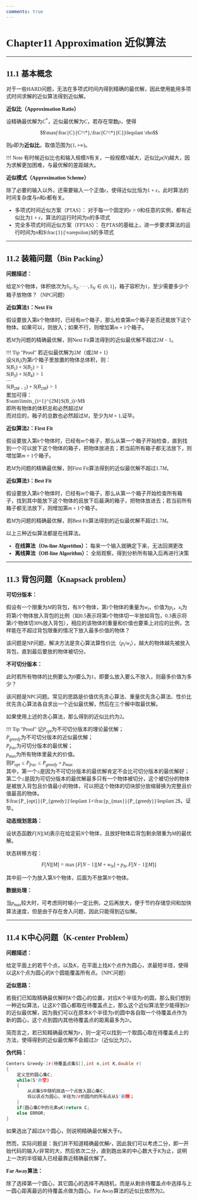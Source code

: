 ```yaml
---
comments: true
---
```


<span style="font-family: 'Times New Roman';">

# Chapter11 Approximation 近似算法

***

## 11.1 基本概念

对于一些HARD问题，无法在多项式时间内得到精确的最优解，因此使用能用多项式时间求解的近似算法得到近似解。

**近似比（Approximation Ratio）**

设精确最优解为$C^*$，近似最优解为$C$，若存在常数$\rho$，使得

$$\max(\frac{C}{C^\*},\frac{C^\*}{C})\leqslant \rho$$

则$\rho$即为**近似比**，取值范围为$(1,+\infty)$。

!!! Note
    有时候近似比也和输入规模$N$有关，一般规模$N$越大，近似比$\rho(N)$越大，因为求解更加困难，与最优解的差距越大。

**近似模式（Approximation Scheme）**

除了必要的输入以外，还需要输入一个正值$\varepsilon$，使得近似比恒为$1+\varepsilon$，此时算法的时间复杂度与$n$和$\varepsilon$都有关。

* 多项式时间近似方案（PTAS）：
  对于每一个固定的$\varepsilon>0$和任意的实例，都有近似比为$1+\varepsilon$，算法的运行时间为$n$的多项式
* 完全多项式时间近似方案（FPTAS）：
  在PTAS的基础上，进一步要求算法的运行时间为$n$和$\frac{1}{\varepsilon}$的多项式

***

## 11.2 装箱问题（Bin Packing）

**问题描述：**

给定$N$个物体，体积依次为$S_1,S_2,···,S_N\in(0,1]$，箱子容积为1，至少需要多少个箱子放物体？（NPC问题）

**近似算法1：Next Fit**

假设要放入第$k$个物体时，已经有$m$个箱子，那么检查第$m$个箱子是否还能放下这个物体。如果可以，则放入；如果不行，则增加第$m+1$个箱子。

若$M$为问题的精确最优解，则Next Fit算法得到的近似最优解不超过$2M-1$。

!!! Tip "Proof"
    若近似最优解为$2M$（或$2M+1$）  
    设$S(B_i)$为第$i$个箱子里放置的物体总体积，则：  
    $S(B_1)+S(B_2)>1$  
    $S(B_3)+S(B_4)>1$  
    ···  
    $S(B_{2M-1})+S(B_{2M})>1$  
    累加可得：  
    $\sum\limits_{i=1}^{2M}S(B_i)>M$  
    即所有物体的体积总和必然超过$M$  
    而对应的，箱子的总数也必然超过$M$，至少为$M+1$,证毕。  

**近似算法2：First Fit**

假设要放入第$k$个物体时，已经有$m$个箱子，那么从第一个箱子开始检查，直到找到一个可以放下这个物体的箱子，把物体放进去；若当前所有箱子都无法放下，则增加第$m+1$个箱子。

若$M$为问题的精确最优解，则First Fit算法得到的近似最优解不超过$1.7M$。

**近似算法3：Best Fit**

假设要放入第$k$个物体时，已经有$m$个箱子，那么从第一个箱子开始检查所有箱子，找到其中能放下这个物体的且放下后最满的箱子，把物体放进去；若当前所有箱子都无法放下，则增加第$m+1$个箱子。

若$M$为问题的精确最优解，则Best Fit算法得到的近似最优解不超过$1.7M$。

以上三种近似算法都是在线算法。

* **在线算法（On-line Algorithm）：** 每来一个输入就确定下来，无法回溯更改
* **离线算法（Off-line Algorithm）：** 全局观察，得到分析所有输入后再进行决策

***

## 11.3 背包问题（Knapsack problem）

**可切分版本：**

假设有一个限重为$M$的背包，有$N$个物体，第$i$个物体的重量为$w_i$，价值为$p_i$，$x_i$为将第$i$个物体放入背包的比例（如0.5表示将第$i$个物体切一半放如背包，0.3表示将第$i$个物体切30%放入背包），相应的该物体的重量和价值也要乘上对应的比例，怎样能在不超过背包限重的情况下放入最多价值的物体？

该问题是NP问题，解决方法是贪心算法算性价比（$p_i/w_i$），越大的物体越先被放入背包，直到最后要放的物体被切分。

**不可切分版本：**

此时若所有物体的比例要么为0要么为1，即要么放入要么不放入，则最多价值为多少？

该问题是NPC问题。常见的思路是价值优先贪心算法、重量优先贪心算法、性价比优先贪心算法各自求出一个近似最优解，然后在三个解中取最优解。

如果使用上述的贪心算法，那么得到的近似比约为2。

!!! Tip "Proof"
    记$P_{opt}$为不可切分版本的理论最优解；  
    $P_{greedy}$为不可切分版本的近似最优解；  
    $P_{frac}$为可切分版本的最优解；  
    $p_{max}$为所有物体里最大的价值。  
    则$P_{opt}\leqslant P_{frac}\leqslant P_{greedy}+p_{max}$  
    其中，第一个$\leqslant$是因为不可切分版本的最优解肯定不会比可切分版本的最优解好；第二个$\leqslant$是因为可切分版本的最优解最多只有一个物体被切分，这个被切分的物体是被放入背包且价值最小的物体，可以把这个物体的切块部分放缩替换为完整且价值最高的物体。  
    $\frac{P_{opt}}{P_{greedy}}\leqslant 1+\frac{p_{max}}{P_{greedy}}\leqslant 2$，证毕。  

**动态规划思路：**

设状态函数$F[N][M]$表示在给定前$N$个物体，且放好物体后背包剩余限重为$M$的最优解。

状态转移方程：

$$F[N][M]=\max\{F[N-1][M+w_N]+p_N,F[N-1][M]\}$$

其中前一个为放入第$N$个物体，后面为不放第$N$个物体。

**数据处理：**

当$p_{max}$较大时，可考虑同时缩小一定比例，之后再放大，便于节约存储空间和加快算法速度，但是由于存在舍入问题，因此只能得到近似解。

***

## 11.4 K中心问题（K-center Problem）

**问题描述：**

给定平面上的若干个点，以及$K$，在平面上找$K$个点作为圆心，求最短半径，使得以这$K$个点为圆心的$K$个圆能覆盖所有点。（NPC问题）

**近似思路：**

若我们已知取精确最优解时$K$个圆心的位置，对应$K$个半径为$r$的圆，那么我们想到一种近似算法，让这$K$个圆心都取在待覆盖点上，那么这个近似算法至少能得到$2r$的近似最优解，因为我们可以在原本$K$个半径为$r$的圆中各自取一个待覆盖点作为新的圆心，这个点到圆内其他待覆盖点的距离最多为$2r$。

简而言之，若已知精确最优解为$r$，则一定可以找到一个取圆心取在待覆盖点上的方法，使得得到的近似最优解不会超过$2r$（近似比为2）。

**伪代码：**

```c linenums="1"
Centers Greedy-2r(待覆盖点集S[],int n,int K,double r)
{
    定义空的圆心集C;
    while(S'非空)
    {
        从点集S中随机挑选一个点放入圆心集C;
        将以该点为圆心，半径为2r的圆内的所有点从S'删除；
    }
    if(圆心集C中的元素≤K)return C;
    else ERROR;
}
```

如果选出了超过$K$个圆心，则说明精确最优解大于$r$。

然而，实际问题是：我们并不知道精确最优解$r$，因此我们可以考虑二分，即一开始代码的输入$r$非常的大，然后依次二分，直到跑出来的中心数大于$K$为止，说明上一次的半径输入已经最靠近精确最优解了。

**Far Away算法：**

除了选择第一个圆心，其它圆心的选择不再随机，而是从剩余待覆盖点中选择与上一圆心距离最远的待覆盖点做为圆心。Far Away算法的近似比依然为2。

